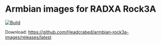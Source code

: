 # Armbian images for RADXA Rock3A
[![Build](https://github.com/Headcrabed/armbian-rock3a-images/actions/workflows/build.yml/badge.svg)](https://github.com/Headcrabed/armbian-rock3a-images/actions/workflows/build.yml)

Download: https://github.com/Headcrabed/armbian-rock3a-images/releases/latest
